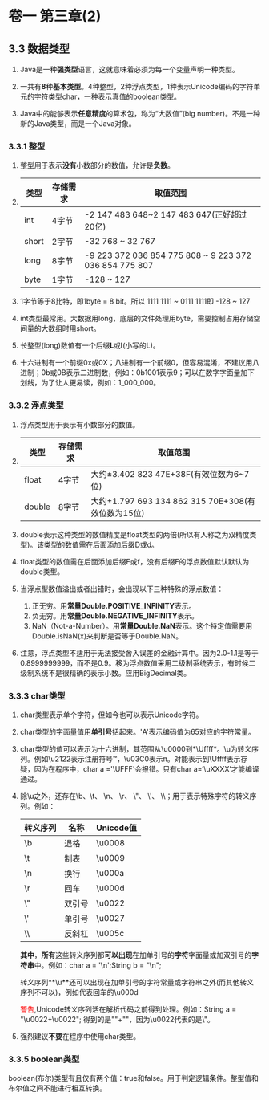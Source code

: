 # 卷一 第三章(2)

## 3.3 数据类型

1. Java是一种**强类型**语言，这就意味着必须为每一个变量声明一种类型。
2. 一共有**8**种**基本类型**。4种整型，2种浮点类型，1种表示Unicode编码的字符单元的字符类型char，一种表示真值的boolean类型。

3. Java中的能够表示**任意精度**的算术包，称为“大数值”(big number)。不是一种新的Java类型，而是一个Java对象。

### 3.3.1 整型

1. 整型用于表示**没有**小数部分的数值，允许是**负数**。

2. | 类型  | 存储需求 | 取值范围                                               |
   | ----- | -------- | ------------------------------------------------------ |
   | int   | 4字节    | -2 147 483 648~2 147 483 647(正好超过20亿)             |
   | short | 2字节    | -32 768 ~ 32 767                                       |
   | long  | 8字节    | -9 223 372 036 854 775 808 ~ 9 223 372 036 854 775 807 |
   | byte  | 1字节    | -128 ~ 127                                             |

3. 1字节等于8比特，即1byte = 8 bit。所以 1111 1111 ~ 0111 1111即 -128 ~ 127

4. int类型最常用。大数据用long，底层的文件处理用byte，需要控制占用存储空间量的大数组时用short。

5. 长整型(long)数值有一个后缀**L**或**l**(小写的L)。

6. 十六进制有一个前缀0x或0X；八进制有一个前缀0，但容易混淆，不建议用八进制；0b或0B表示二进制数，例如：0b1001表示9；可以在数字字面量加下划线，为了让人更易读，例如：1_000_000。

### 3.3.2 浮点类型
1. 浮点类型用于表示有小数部分的数值。

2. | 类型   | 存储需求 | 取值范围                                           |
   | ------ | -------- | -------------------------------------------------- |
   | float  | 4字节    | 大约±3.402 823 47E+38F(有效位数为6~7位)            |
   | double | 8字节    | 大约±1.797 693 134 862 315 70E+308(有效位数为15位) |

3. double表示这种类型的数值精度是float类型的两倍(所以有人称之为双精度类型)。该类型的数值需在后面添加后缀D或d。

4. float类型的数值需在后面添加后缀F或f，没有后缀F的浮点数值默认默认为double类型。

5. 当浮点型数值溢出或者出错时，会出现以下三种特殊的浮点数值：

   1. 正无穷。用**常量Double.POSITIVE_INFINITY**表示。
   2. 负无穷。用**常量Double.NEGATIVE_INFINITY**表示。
   3. NaN（Not-a-Number）。用**常量Double.NaN**表示。这个特定值需要用Double.isNaN(x)来判断是否等于Double.NaN。

6. 注意，浮点类型不适用于无法接受舍入误差的金融计算中。因为2.0-1.1是等于0.8999999999，而不是0.9。移为浮点数值采用二级制系统表示，有时候二级制系统不是很精确的表示小数。应用BigDecimal类。

### 3.3.3 char类型

1. char类型表示单个字符，但如今也可以表示Unicode字符。

2. char类型的字面量值用**单引号**括起来。'A'表示编码值为65对应的字符常量。

3. char类型的值可以表示为十六进制，其范围从\u0000到*\Uffff*。\u为转义序列。例如\u2122表示注册符号™，\u03C0表示π。对能表示到\Uffff表示存疑，因为在程序中，char a ='\UFFF'会报错。只有char a=‘\uXXXX’才能编译通过。

4. 除\u之外，还存在\b、\t、 \n、 \r、 \\"、 \\'、 \\\\；用于表示特殊字符的转义序列。例如：

   | 转义序列 | 名称   | Unicode值 |
   | -------- | ------ | --------- |
   | \b       | 退格   | \u0008    |
   | \t       | 制表   | \u0009    |
   | \n       | 换行   | \u000a    |
   | \r       | 回车   | \u000d    |
   | \\"      | 双引号 | \u0022    |
   | \\'      | 单引号 | \u0027    |
   | \\\\     | 反斜杠 | \u005c    |

   **其中**，**所有**这些转义序列都**可以出现**在加单引号的**字符**字面量或加双引号的**字符串**中。例如：char a = '\n';String b = "\n";  

   转义序列**\u**还可以出现在加单引号的字符常量或字符串之外(而其他转义序列不可以)，例如代表回车的\u000d

   <span style="color:red">警告</span>,Unicode转义序列活在解析代码之前得到处理。例如：String a = "\u0022+\u0022"; 得到的是""+""，因为\u0022代表的是\\"。
5. 强烈建议**不要**在程序中使用char类型。

### 3.3.5 boolean类型
boolean(布尔)类型有且仅有两个值：true和false。用于判定逻辑条件。整型值和布尔值之间不能进行相互转换。
